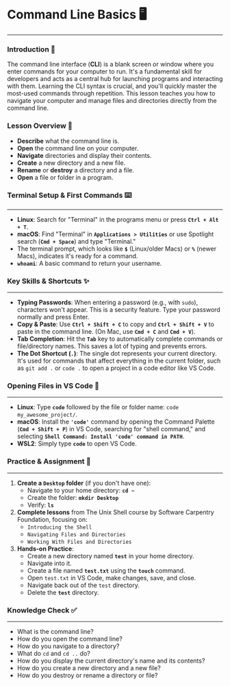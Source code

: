 # Command Line Basics 🖥️

---

### Introduction 🚀

The command line interface (**CLI**) is a blank screen or window where you enter commands for your computer to run. It's a fundamental skill for developers and acts as a central hub for launching programs and interacting with them. Learning the CLI syntax is crucial, and you'll quickly master the most-used commands through repetition. This lesson teaches you how to navigate your computer and manage files and directories directly from the command line.

### Lesson Overview 📝

* **Describe** what the command line is.
* **Open** the command line on your computer.
* **Navigate** directories and display their contents.
* **Create** a new directory and a new file.
* **Rename** or **destroy** a directory and a file.
* **Open** a file or folder in a program.

### Terminal Setup & First Commands ⌨️

---

* **Linux**: Search for "Terminal" in the programs menu or press **`Ctrl + Alt + T`**.
* **macOS**: Find "Terminal" in **`Applications > Utilities`** or use Spotlight search (**`Cmd + Space`**) and type "Terminal."
* The terminal prompt, which looks like **`$`** (Linux/older Macs) or **`%`** (newer Macs), indicates it's ready for a command.
* **`whoami`**: A basic command to return your username.

### Key Skills & Shortcuts ✨

---

* **Typing Passwords**: When entering a password (e.g., with `sudo`), characters won't appear. This is a security feature. Type your password normally and press Enter.
* **Copy & Paste**: Use **`Ctrl + Shift + C`** to copy and **`Ctrl + Shift + V`** to paste in the command line. (On Mac, use **`Cmd + C`** and **`Cmd + V`**).
* **Tab Completion**: Hit the **`Tab`** key to automatically complete commands or file/directory names. This saves a lot of typing and prevents errors.
* **The Dot Shortcut (`.`)**: The single dot represents your current directory. It's used for commands that affect everything in the current folder, such as `git add .` or `code .` to open a project in a code editor like VS Code.

### Opening Files in VS Code 📂

---

* **Linux**: Type **`code`** followed by the file or folder name: `code my_awesome_project/`.
* **macOS**: Install the **`'code'`** command by opening the Command Palette (**`Cmd + Shift + P`**) in VS Code, searching for "shell command," and selecting **`Shell Command: Install 'code' command in PATH`**.
* **WSL2**: Simply type **`code`** to open VS Code.

### Practice & Assignment 🎯

---

1.  **Create a `Desktop` folder** (if you don't have one):
    * Navigate to your home directory: **`cd ~`**
    * Create the folder: **`mkdir Desktop`**
    * Verify: **`ls`**
2.  **Complete lessons** from The Unix Shell course by Software Carpentry Foundation, focusing on:
    * `Introducing the Shell`
    * `Navigating Files and Directories`
    * `Working With Files and Directories`
3.  **Hands-on Practice**:
    * Create a new directory named **`test`** in your home directory.
    * Navigate into it.
    * Create a file named **`test.txt`** using the **`touch`** command.
    * Open `test.txt` in VS Code, make changes, save, and close.
    * Navigate back out of the `test` directory.
    * Delete the **`test`** directory.

### Knowledge Check ✅

---

* What is the command line?
* How do you open the command line?
* How do you navigate to a directory?
* What do `cd` and `cd ..` do?
* How do you display the current directory's name and its contents?
* How do you create a new directory and a new file?
* How do you destroy or rename a directory or file?
